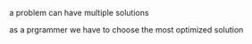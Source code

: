 a problem can have multiple solutions

as a prgrammer we have to choose the most optimized solution
